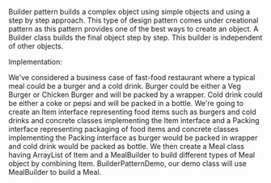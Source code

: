 
Builder pattern builds a complex object using simple objects and using a step by step approach.
This type of design pattern comes under creational pattern as this pattern provides one of the best
ways to create an object.
A Builder class builds the final object step by step. This builder is independent of other objects.

Implementation:

We've considered a business case of fast-food restaurant where a typical meal could be a burger
and a cold drink. Burger could be either a Veg Burger or Chicken Burger and will be packed by a
wrapper. Cold drink could be either a coke or pepsi and will be packed in a bottle.
We're going to create an Item interface representing food items such as burgers and cold drinks
and concrete classes implementing the Item interface and a Packing interface representing
packaging of food items and concrete classes implementing the Packing interface as burger would
be packed in wrapper and cold drink would be packed as bottle.
We then create a Meal class having ArrayList of Item and a MealBuilder to build different types of
Meal object by combining Item. BuilderPatternDemo, our demo class will use MealBuilder to build
a Meal.

